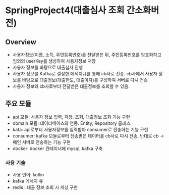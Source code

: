 # SpringProject4(대출심사 조회 간소화버전) 

## Overview
- 사용자정보(이름, 소득, 주민등록번호)를 전달받은 뒤, 주민등록번호를 암호화하고 임의의 userKey를 생성하여 사용자정보 저장
- 사용자 정보를 바탕으로 대출심사 진행
- 사용자 정보를 Kafka로 설정한 메세지큐를 통해 cb사로 전송. cb사에서 사용자 정보를 바탕으로 대출정보(대출한도, 대출이자)를 구성하여 서버로 다시 전송
- 사용자 정보와 cb사로부터 전달받은 대출정보를 조회할 수 있음.

## 주요 모듈
- api 모듈: 사용자 정보 입력, 저장, 조회, 대출정보 조회 기능 구현
- domain 모듈: 데이터베이스와 연동. Entity, Repository 클래스.
- kafa: api로부터 사용자정보를 입력받아 consumer로 전송하는 기능 구현
- consumer: kafka 모듈로부터 전송받은 데이터를 cb사로 다시 전송, 반대로 cb -> 메인 서버로 전송하는 기능 구현
- docker: docker 컨테이너에 mysql, kafka 구축

### 사용 기술
- 사용 언어: kotlin
- kafka 메세지 큐
- redis : 대출 정보 조회 시 캐싱 구현
